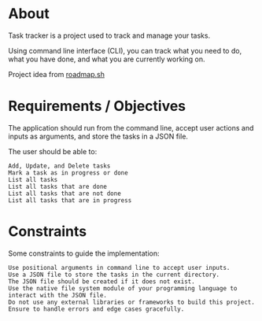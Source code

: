 # About

Task tracker is a project used to track and manage your tasks. 

Using command line interface (CLI), you can track what you need to do, what you have done, and what you are currently working on.

Project idea from [roadmap.sh](https://roadmap.sh/projects/task-tracker)

# Requirements / Objectives

The application should run from the command line, accept user actions and inputs as arguments, and store the tasks in a JSON file. 

The user should be able to:

    Add, Update, and Delete tasks
    Mark a task as in progress or done
    List all tasks
    List all tasks that are done
    List all tasks that are not done
    List all tasks that are in progress

# Constraints

Some constraints to guide the implementation:

    Use positional arguments in command line to accept user inputs.
    Use a JSON file to store the tasks in the current directory.
    The JSON file should be created if it does not exist.
    Use the native file system module of your programming language to interact with the JSON file.
    Do not use any external libraries or frameworks to build this project.
    Ensure to handle errors and edge cases gracefully.
